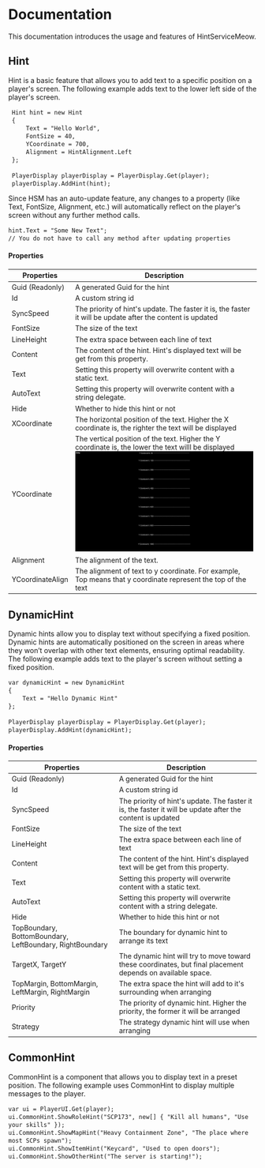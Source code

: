# Documentation
This documentation introduces the usage and features of HintServiceMeow.
## Hint
Hint is a basic feature that allows you to add text to a specific position on a player's screen. The following example adds text to the lower left side of the player's screen.
```Csharp
 Hint hint = new Hint
 {
     Text = "Hello World",
     FontSize = 40,
     YCoordinate = 700,
     Alignment = HintAlignment.Left
 };

 PlayerDisplay playerDisplay = PlayerDisplay.Get(player);
 playerDisplay.AddHint(hint);
```
Since HSM has an auto-update feature, any changes to a property (like Text, FontSize, Alignment, etc.) will automatically reflect on the player's screen without any further method calls.
```Csharp
hint.Text = "Some New Text";
// You do not have to call any method after updating properties
``` 
#### Properties
| Properties | Description |
| - | - |
| Guid (Readonly) | A generated Guid for the hint |
| Id | A custom string id |
| SyncSpeed | The priority of hint's update. The faster it is, the faster it will be update after the content is updated |
| FontSize | The size of the text |
| LineHeight | The extra space between each line of text |
| Content | The content of the hint. Hint's displayed text will be get from this property. |
| Text | Setting this property will overwrite content with a static text. |
| AutoText | Setting this property will overwrite content with a string delegate. |
| Hide | Whether to hide this hint or not |
| XCoordinate | The horizontal position of the text. Higher the X coordinate is, the righter the text will be displayed |
| YCoordinate | The vertical position of the text. Higher the Y coordinate is, the lower the text willl be displayed ![The position of Y coordinate](Images/YCoordinateExample.jpg) |
| Alignment | The alignment of the text. |
| YCoordinateAlign | The alignment of text to y coordinate. For example, Top means that y coordinate represent the top of the text |
## DynamicHint
Dynamic hints allow you to display text without specifying a fixed position. Dynamic hints are automatically positioned on the screen in areas where they won’t overlap with other text elements, ensuring optimal readability. The following example adds text to the player's screen without setting a fixed position.
```CSharp
var dynamicHint = new DynamicHint
{
    Text = "Hello Dynamic Hint"
};

PlayerDisplay playerDisplay = PlayerDisplay.Get(player);
playerDisplay.AddHint(dynamicHint);
```
#### Properties
| Properties | Description |
| - | - |
| Guid (Readonly) | A generated Guid for the hint |
| Id | A custom string id |
| SyncSpeed | The priority of hint's update. The faster it is, the faster it will be update after the content is updated |
| FontSize | The size of the text |
| LineHeight | The extra space between each line of text |
| Content | The content of the hint. Hint's displayed text will be get from this property. |
| Text | Setting this property will overwrite content with a static text. |
| AutoText | Setting this property will overwrite content with a string delegate. |
| Hide | Whether to hide this hint or not |
| TopBoundary, BottomBoundary, LeftBoundary, RightBoundary | The boundary for dynamic hint to arrange its text |
| TargetX, TargetY | The dynamic hint will try to move toward these coordinates, but final placement depends on available space. |
| TopMargin, BottomMargin, LeftMargin, RightMargin | The extra space the hint will add to it's surrounding when arranging |
| Priority | The priority of dynamic hint. Higher the priority, the former it will be arranged |
| Strategy | The strategy dynamic hint will use when arranging |
## CommonHint
CommonHint is a component that allows you to display text in a preset position. The following example uses CommonHint to display multiple messages to the player.
```CSharp
var ui = PlayerUI.Get(player);
ui.CommonHint.ShowRoleHint("SCP173", new[] { "Kill all humans", "Use your skills" });
ui.CommonHint.ShowMapHint("Heavy Containment Zone", "The place where most SCPs spawn");
ui.CommonHint.ShowItemHint("Keycard", "Used to open doors");
ui.CommonHint.ShowOtherHint("The server is starting!");
```